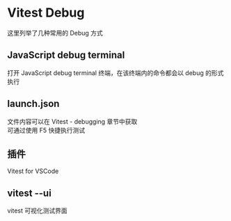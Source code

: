 # Vitest Debug

这里列举了几种常用的 Debug 方式

## JavaScript debug terminal

打开 JavaScript debug terminal 终端，在该终端内的命令都会以 debug 的形式执行

## launch.json

文件内容可以在 Vitest - debugging 章节中获取  
可通过使用 F5 快捷执行测试

## 插件

Vitest for VSCode

## vitest --ui

vitest 可视化测试界面